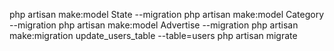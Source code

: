 php artisan make:model State --migration
php artisan make:model Category --migration
 php artisan make:model Advertise --migration
 php artisan make:migration update_users_table --table=users
php artisan migrate
